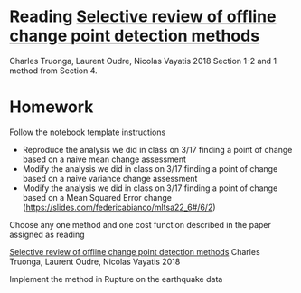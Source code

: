 # Reading [Selective review of offline change point detection methods](https://arxiv.org/pdf/1801.00718.pdf)
Charles Truonga, Laurent Oudre, Nicolas Vayatis 2018
Section 1-2 and 1 method from Section 4.

# Homework
Follow the notebook template instructions

- Reproduce the analysis we did in class on 3/17 finding a point of change based on a naive mean change assessment
- Modify the analysis we did in class on 3/17 finding a point of change based on a naive variance change assessment
- Modify the analysis we did in class on 3/17 finding a point of change based on a Mean Squared Error change (https://slides.com/federicabianco/mltsa22_6#/6/2)

Choose any one method and one cost function described in the paper assigned as reading

[Selective review of offline change point detection methods](https://arxiv.org/pdf/1801.00718.pdf)
Charles Truonga, Laurent Oudre, Nicolas Vayatis 2018

Implement the method in Rupture on the earthquake data

